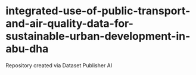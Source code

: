 # integrated-use-of-public-transport-and-air-quality-data-for-sustainable-urban-development-in-abu-dha
Repository created via Dataset Publisher AI
